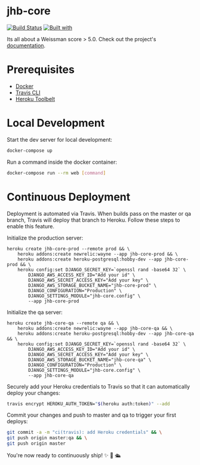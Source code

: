 # jhb-core

[![Build Status](https://travis-ci.org/jhbarnett/jhb-core.svg?branch=master)](https://travis-ci.org/jhbarnett/jhb-core)
[![Built with](https://img.shields.io/badge/Built_with-Cookiecutter_Django_Rest-F7B633.svg)](https://github.com/agconti/cookiecutter-django-rest)

Its all about a Weissman score > 5.0. Check out the project's [documentation](http://jhbarnett.github.io/jhb-core/).

# Prerequisites

- [Docker](https://docs.docker.com/docker-for-mac/install/)  
- [Travis CLI](http://blog.travis-ci.com/2013-01-14-new-client/)
- [Heroku Toolbelt](https://toolbelt.heroku.com/)

# Local Development

Start the dev server for local development:
```bash
docker-compose up
```

Run a command inside the docker container:

```bash
docker-compose run --rm web [command]
```

# Continuous Deployment

Deployment is automated via Travis. When builds pass on the master or qa branch, Travis will deploy that branch to Heroku. Follow these steps to enable this feature.

Initialize the production server:

```
heroku create jhb-core-prod --remote prod && \
    heroku addons:create newrelic:wayne --app jhb-core-prod && \
    heroku addons:create heroku-postgresql:hobby-dev --app jhb-core-prod && \
    heroku config:set DJANGO_SECRET_KEY=`openssl rand -base64 32` \
        DJANGO_AWS_ACCESS_KEY_ID="Add your id" \
        DJANGO_AWS_SECRET_ACCESS_KEY="Add your key" \
        DJANGO_AWS_STORAGE_BUCKET_NAME="jhb-core-prod" \
        DJANGO_CONFIGURATION="Production" \
        DJANGO_SETTINGS_MODULE="jhb-core.config" \
        --app jhb-core-prod
```

Initialize the qa server:

```
heroku create jhb-core-qa --remote qa && \
    heroku addons:create newrelic:wayne --app jhb-core-qa && \
    heroku addons:create heroku-postgresql:hobby-dev --app jhb-core-qa && \
    heroku config:set DJANGO_SECRET_KEY=`openssl rand -base64 32` \
        DJANGO_AWS_ACCESS_KEY_ID="Add your id" \
        DJANGO_AWS_SECRET_ACCESS_KEY="Add your key" \
        DJANGO_AWS_STORAGE_BUCKET_NAME="jhb-core-qa" \
        DJANGO_CONFIGURATION="Production" \
        DJANGO_SETTINGS_MODULE="jhb-core.config" \
        --app jhb-core-qa
```

Securely add your Heroku credentials to Travis so that it can automatically deploy your changes:

```bash
travis encrypt HEROKU_AUTH_TOKEN="$(heroku auth:token)" --add
```

Commit your changes and push to master and qa to trigger your first deploys:

```bash
git commit -a -m "ci(travis): add Heroku credentials" && \
git push origin master:qa && \
git push origin master
```

You're now ready to continuously ship! ✨ 💅 🛳
